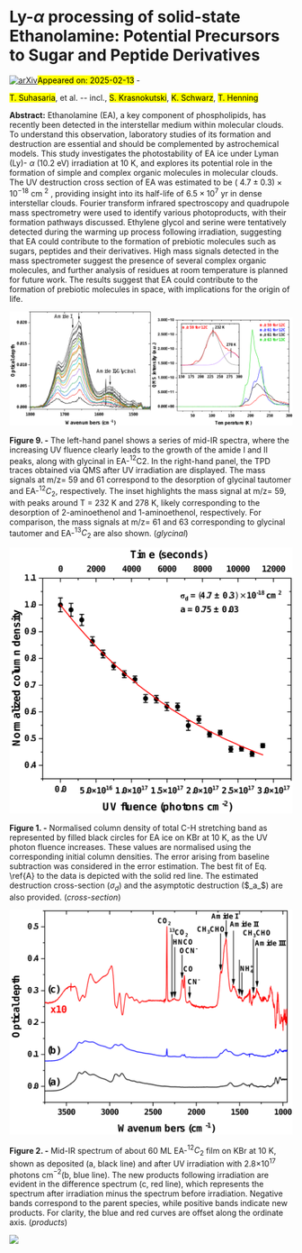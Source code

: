 <div class="macros" style="visibility:hidden;">
$\newcommand{\ensuremath}{}$
$\newcommand{\xspace}{}$
$\newcommand{\object}[1]{\texttt{#1}}$
$\newcommand{\farcs}{{.}''}$
$\newcommand{\farcm}{{.}'}$
$\newcommand{\arcsec}{''}$
$\newcommand{\arcmin}{'}$
$\newcommand{\ion}[2]{#1#2}$
$\newcommand{\textsc}[1]{\textrm{#1}}$
$\newcommand{\hl}[1]{\textrm{#1}}$
$\newcommand{\footnote}[1]{}$
$\newcommand{\vdag}{(v)^\dagger}$
$\newcommand$
$\newcommand$</div>



<div id="title">

# Ly-$\alpha$ processing of solid-state Ethanolamine: Potential Precursors to Sugar and Peptide Derivatives

</div>
<div id="comments">

[![arXiv](https://img.shields.io/badge/arXiv-2502.07970-b31b1b.svg)](https://arxiv.org/abs/2502.07970)<mark>Appeared on: 2025-02-13</mark> - 

</div>
<div id="authors">

<mark>T. Suhasaria</mark>, et al. -- incl., <mark>S. Krasnokutski</mark>, <mark>K. Schwarz</mark>, <mark>T. Henning</mark>

</div>
<div id="abstract">

**Abstract:** Ethanolamine (EA), a key component of phospholipids, has recently been detected in the interstellar medium within molecular clouds. To understand this observation, laboratory studies of its formation and destruction are essential and should be complemented by astrochemical models. This study investigates the photostability of EA ice under Lyman (Ly)- $\alpha$ (10.2 eV) irradiation at 10 K, and explores its potential role in the formation of simple and complex organic molecules in molecular clouds. The UV destruction cross section of EA was estimated to be ( $4.7\pm0.3)\times10^{-18}$ cm $^2$ , providing insight into its half-life of $6.5\times10^{7}$ yr in dense interstellar clouds. Fourier transform infrared spectroscopy and quadrupole mass spectrometry were used to identify various photoproducts, with their formation pathways discussed. Ethylene glycol and serine were tentatively detected during the warming up process following irradiation, suggesting that EA could contribute to the formation of prebiotic molecules such as sugars, peptides and their derivatives. High mass signals detected in the mass spectrometer suggest the presence of several complex organic molecules, and further analysis of residues at room temperature is planned for future work. The results suggest that EA could contribute to the formation of prebiotic molecules in space, with implications for the origin of life.

</div>

<div id="div_fig1">

<img src="tmp_2502.07970/./Fig5a.png" alt="Fig9.1" width="50%"/><img src="tmp_2502.07970/./Fig5b.png" alt="Fig9.2" width="50%"/>

**Figure 9. -** The left-hand panel shows a series of mid-IR spectra, where the increasing UV fluence clearly leads to the growth of the amide I and II peaks, along with glycinal in EA-$^{12}$C$2$. In the right-hand panel, the TPD traces obtained via QMS after UV irradiation are displayed. The mass signals at m/z= 59 and 61 correspond to the desorption of glycinal tautomer and EA-$^{12}$$C_2$, respectively. The inset highlights the mass signal at m/z= 59, with peaks around T = 232 K and 278 K, likely corresponding to the desorption of 2-aminoethenol and 1-aminoethenol, respectively. For comparison, the mass signals at m/z= 61 and 63 corresponding to glycinal tautomer and EA-$^{13}$$C_2$ are also shown.   (*glycinal*)

</div>
<div id="div_fig2">

<img src="tmp_2502.07970/./Fig1.png" alt="Fig1" width="100%"/>

**Figure 1. -** Normalised column density of total C-H stretching band as represented by filled black circles for EA ice on KBr at 10 K, as the UV photon fluence increases. These values are normalised using the corresponding initial column densities. The error arising from baseline subtraction was considered in the error estimation. The best fit of Eq. \ref{A} to the data is depicted with the solid red line. The estimated destruction cross-section ($\sigma_{d}$) and the asymptotic destruction ($_a_$) are also provided. (*cross-section*)

</div>
<div id="div_fig3">

<img src="tmp_2502.07970/./Fig2.png" alt="Fig2" width="100%"/>

**Figure 2. -** Mid-IR spectrum of about 60 ML EA-$^{12}$$C_2$ film on KBr at 10 K, shown as deposited (a, black line) and after UV irradiation with 2.8$\times10^{17}$ photons cm$^{-2}$(b, blue line). The new products following irradiation are evident in the difference spectrum (c, red line), which represents the spectrum after irradiation minus the spectrum before irradiation. Negative bands correspond to the parent species, while positive bands indicate new products. For clarity, the blue and red curves are offset along the ordinate axis. (*products*)

</div><div id="qrcode"><img src=https://api.qrserver.com/v1/create-qr-code/?size=100x100&data="https://arxiv.org/abs/2502.07970"></div>